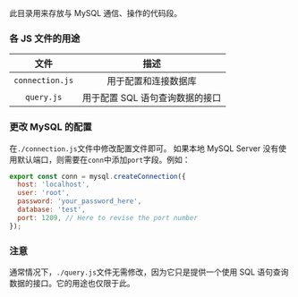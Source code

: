 此目录用来存放与 MySQL 通信、操作的代码段。

### 各 JS 文件的用途

|      文件       |              描述               |
| :-------------: | :-----------------------------: |
| `connection.js` |      用于配置和连接数据库       |
|   `query.js`    | 用于配置 SQL 语句查询数据的接口 |

### 更改 MySQL 的配置

在`./connection.js`文件中修改配置文件即可。 如果本地 MySQL Server 没有使用默认端口，则需要在`conn`中添加`port`字段。例如：

```javascript
export const conn = mysql.createConnection({
  host: 'localhost',
  user: 'root',
  password: 'your_password_here',
  database: 'test',
  port: 1209, // Here to revise the port number
});
```

### 注意

通常情况下，`./query.js`文件无需修改，因为它只是提供一个使用 SQL 语句查询数据的接口。它的用途也仅限于此。
